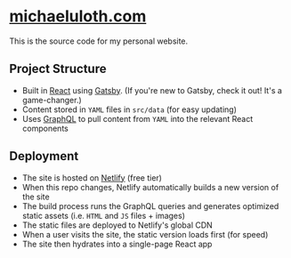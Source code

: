 # [michaeluloth.com](https://www.michaeluloth.com)

This is the source code for my personal website.

## Project Structure

- Built in [React](https://reactjs.org) using [Gatsby](https://www.gatsbyjs.org). (If you're new to Gatsby, check it out! It's a game-changer.)
- Content stored in `YAML` files in `src/data` (for easy updating)
- Uses [GraphQL](https://graphql.org) to pull content from `YAML` into the relevant React components

## Deployment

- The site is hosted on [Netlify](https://www.netlify.com) (free tier)
- When this repo changes, Netlify automatically builds a new version of the site
- The build process runs the GraphQL queries and generates optimized static assets (i.e. `HTML` and `JS` files + images)
- The static files are deployed to Netlify's global CDN
- When a user visits the site, the static version loads first (for speed)
- The site then hydrates into a single-page React app